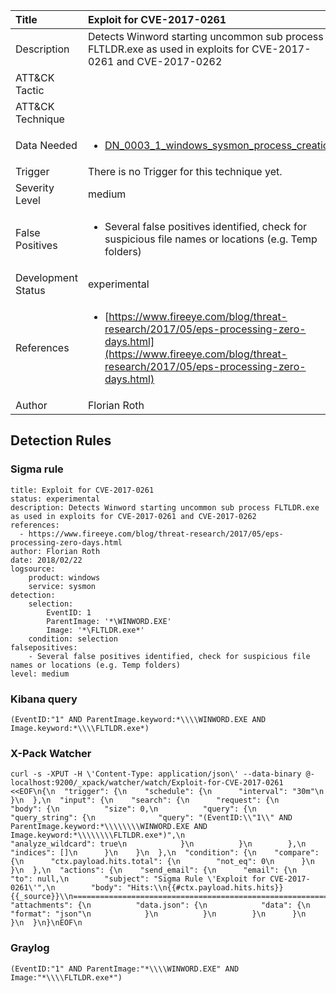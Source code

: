 | Title                | Exploit for CVE-2017-0261                                                                                                                                                 |
|:---------------------|:------------------------------------------------------------------------------------------------------------------------------------------------------------|
| Description          | Detects Winword starting uncommon sub process FLTLDR.exe as used in exploits for CVE-2017-0261 and CVE-2017-0262                                                                                                                                           |
| ATT&amp;CK Tactic    | <ul></ul>  |
| ATT&amp;CK Technique | <ul></ul>                             |
| Data Needed          | <ul><li>[DN_0003_1_windows_sysmon_process_creation](../Data_Needed/DN_0003_1_windows_sysmon_process_creation.md)</li></ul>                                                         |
| Trigger              |  There is no Trigger for this technique yet.  |
| Severity Level       | medium                                                                                                                                                 |
| False Positives      | <ul><li>Several false positives identified, check for suspicious file names or locations (e.g. Temp folders)</li></ul>                                                                  |
| Development Status   | experimental                                                                                                                                                |
| References           | <ul><li>[https://www.fireeye.com/blog/threat-research/2017/05/eps-processing-zero-days.html](https://www.fireeye.com/blog/threat-research/2017/05/eps-processing-zero-days.html)</li></ul>                                                          |
| Author               | Florian Roth                                                                                                                                                |


## Detection Rules

### Sigma rule

```
title: Exploit for CVE-2017-0261
status: experimental
description: Detects Winword starting uncommon sub process FLTLDR.exe as used in exploits for CVE-2017-0261 and CVE-2017-0262 
references:
  - https://www.fireeye.com/blog/threat-research/2017/05/eps-processing-zero-days.html
author: Florian Roth
date: 2018/02/22
logsource:
    product: windows
    service: sysmon
detection:
    selection:
        EventID: 1
        ParentImage: '*\WINWORD.EXE'
        Image: '*\FLTLDR.exe*'
    condition: selection
falsepositives:
    - Several false positives identified, check for suspicious file names or locations (e.g. Temp folders)
level: medium

```





### Kibana query

```
(EventID:"1" AND ParentImage.keyword:*\\\\WINWORD.EXE AND Image.keyword:*\\\\FLTLDR.exe*)
```





### X-Pack Watcher

```
curl -s -XPUT -H \'Content-Type: application/json\' --data-binary @- localhost:9200/_xpack/watcher/watch/Exploit-for-CVE-2017-0261 <<EOF\n{\n  "trigger": {\n    "schedule": {\n      "interval": "30m"\n    }\n  },\n  "input": {\n    "search": {\n      "request": {\n        "body": {\n          "size": 0,\n          "query": {\n            "query_string": {\n              "query": "(EventID:\\"1\\" AND ParentImage.keyword:*\\\\\\\\WINWORD.EXE AND Image.keyword:*\\\\\\\\FLTLDR.exe*)",\n              "analyze_wildcard": true\n            }\n          }\n        },\n        "indices": []\n      }\n    }\n  },\n  "condition": {\n    "compare": {\n      "ctx.payload.hits.total": {\n        "not_eq": 0\n      }\n    }\n  },\n  "actions": {\n    "send_email": {\n      "email": {\n        "to": null,\n        "subject": "Sigma Rule \'Exploit for CVE-2017-0261\'",\n        "body": "Hits:\\n{{#ctx.payload.hits.hits}}{{_source}}\\n================================================================================\\n{{/ctx.payload.hits.hits}}",\n        "attachments": {\n          "data.json": {\n            "data": {\n              "format": "json"\n            }\n          }\n        }\n      }\n    }\n  }\n}\nEOF\n
```





### Graylog

```
(EventID:"1" AND ParentImage:"*\\\\WINWORD.EXE" AND Image:"*\\\\FLTLDR.exe*")
```

